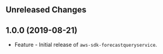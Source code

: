 Unreleased Changes
------------------

1.0.0 (2019-08-21)
------------------

* Feature - Initial release of `aws-sdk-forecastqueryservice`.

